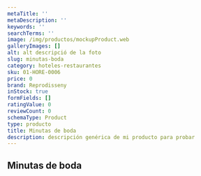 ```yaml
---
metaTitle: ''
metaDescription: ''
keywords: ''
searchTerms: ''
image: /img/productos/mockupProduct.web
galleryImages: []
alt: alt descripció de la foto
slug: minutas-boda
category: hoteles-restaurantes
sku: 01-HORE-0006
price: 0
brand: Reprodisseny
inStock: true
formFields: []
ratingValue: 0
reviewCount: 0
schemaType: Product
type: producto
title: Minutas de boda
description: descripción genérica de mi producto para probar
---
```

## Minutas de boda
